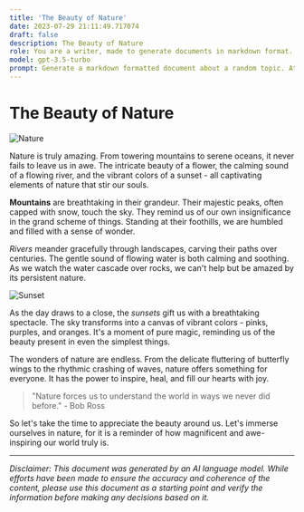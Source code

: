 ```yaml
---
title: 'The Beauty of Nature'
date: 2023-07-29 21:11:49.717074
draft: false
description: The Beauty of Nature
role: You are a writer, made to generate documents in markdown format. It is very important that all of the documents you generate are in valid markdown format.
model: gpt-3.5-turbo
prompt: Generate a markdown formatted document about a random topic. At the bottom, include a disclaimer explaining that the document was generated by you. The first line of the document should be the title. Make sure that the entire document is in proper markdown format, using a mix of various tags to make the document visually appealing.
---
```


# The Beauty of Nature

![Nature](https://images.unsplash.com/photo-1468276311594-df7cb65d8a6d)

Nature is truly amazing. From towering mountains to serene oceans, it never fails to leave us in awe. The intricate beauty of a flower, the calming sound of a flowing river, and the vibrant colors of a sunset - all captivating elements of nature that stir our souls.

**Mountains** are breathtaking in their grandeur. Their majestic peaks, often capped with snow, touch the sky. They remind us of our own insignificance in the grand scheme of things. Standing at their foothills, we are humbled and filled with a sense of wonder.

*Rivers* meander gracefully through landscapes, carving their paths over centuries. The gentle sound of flowing water is both calming and soothing. As we watch the water cascade over rocks, we can't help but be amazed by its persistent nature.

![Sunset](https://images.unsplash.com/photo-1517816743776-6d7a01ff06d7)

As the day draws to a close, the *sunsets* gift us with a breathtaking spectacle. The sky transforms into a canvas of vibrant colors - pinks, purples, and oranges. It's a moment of pure magic, reminding us of the beauty present in even the simplest things.

The wonders of nature are endless. From the delicate fluttering of butterfly wings to the rhythmic crashing of waves, nature offers something for everyone. It has the power to inspire, heal, and fill our hearts with joy.

> "Nature forces us to understand the world in ways we never did before." - Bob Ross

So let's take the time to appreciate the beauty around us. Let's immerse ourselves in nature, for it is a reminder of how magnificent and awe-inspiring our world truly is.

---

*Disclaimer: This document was generated by an AI language model. While efforts have been made to ensure the accuracy and coherence of the content, please use this document as a starting point and verify the information before making any decisions based on it.*